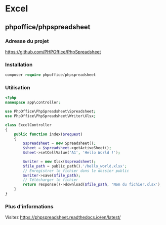 # Excel

## phpoffice/phpspreadsheet

### Adresse du projet

https://github.com/PHPOffice/PhpSpreadsheet

### Installation

```php
composer require phpoffice/phpspreadsheet
```

### Utilisation

```php
<?php
namespace app\controller;

use PhpOffice\PhpSpreadsheet\Spreadsheet;
use PhpOffice\PhpSpreadsheet\Writer\Xlsx;

class ExcelController
{
    public function index($request)
    {
        $spreadsheet = new Spreadsheet();
        $sheet = $spreadsheet->getActiveSheet();
        $sheet->setCellValue('A1', 'Hello World !');

        $writer = new Xlsx($spreadsheet);
        $file_path = public_path().'/hello_world.xlsx';
        // Enregistrer le fichier dans le dossier public
        $writer->save($file_path);
        // Télécharger le fichier
        return response()->download($file_path, 'Nom du fichier.xlsx');
    }
}
```

### Plus d'informations

Visitez https://phpspreadsheet.readthedocs.io/en/latest/
